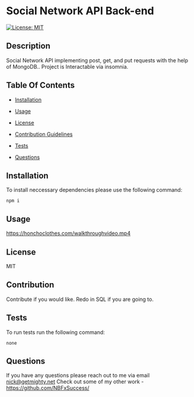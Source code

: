 # Social Network API Back-end

[![License: MIT](https://img.shields.io/badge/License-MIT-yellow.svg)](https://opensource.org/licenses/MIT)


## Description
    
Social Network API implementing post, get, and put requests with the help of MongoDB.. Project is Interactable via insomnia.
    
## Table Of Contents

* [Installation](#installation)

* [Usage](#usage)

* [License](#license)

* [Contribution Guidelines](#contribution)

* [Tests](#tests)

* [Questions](#questions)


## Installation
To install neccessary dependencies please use the following command:

```
npm i
```


## Usage
https://honchoclothes.com/walkthroughvideo.mp4




## License
MIT

## Contribution
Contribute if you would like. Redo in SQL if you are going to.


## Tests
To run tests run the following command:

```
none
```


## Questions
If you have any questions please reach out to me via email nick@getmighty.net 
Check out some of my other work - https://github.com/NBFxSuccess/
